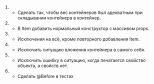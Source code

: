 ﻿1. + Сделать так, чтобы вес контейнеров был адекватным при складывании контейнера в контейнер.
2. + В Item добавить нормальный конструктор с массивом props.
3. + Исключения на всё, кроме повторного добавления Item.
4. + Исключить ситуацию вложения контейнера в самого себя.
5. + Исключить ошибку в ситуацию, когда печатается свойство объекта, а свойств нет.
6. + Сделать @Before в тестах